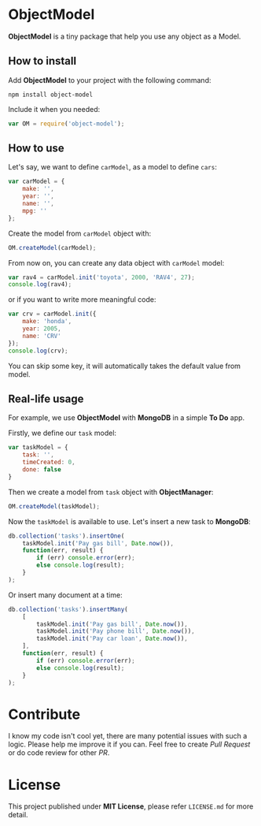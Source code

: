 # ObjectModel

**ObjectModel** is a tiny package that help you use any object as a Model.

## How to install

Add **ObjectModel** to your project with the following command:

```
npm install object-model
```

Include it when you needed:

```js
var OM = require('object-model');
```

## How to use

Let's say, we want to define `carModel`, as a model to define `cars`:

```js
var carModel = {
    make: '',
    year: '',
    name: '',
    mpg: ''
};
```

Create the model from `carModel` object with:

```js
OM.createModel(carModel);
```

From now on, you can create any data object with `carModel` model:

```js
var rav4 = carModel.init('toyota', 2000, 'RAV4', 27);
console.log(rav4);
```

or if you want to write more meaningful code:

```js
var crv = carModel.init({
    make: 'honda',
    year: 2005,
    name: 'CRV'
});
console.log(crv);
```

You can skip some key, it will automatically takes the default value from model.

## Real-life usage

For example, we use **ObjectModel** with **MongoDB** in a simple **To Do** app.

Firstly, we define our `task` model:

```js
var taskModel = {
    task: '',
    timeCreated: 0,
    done: false
}
```

Then we create a model from `task` object with **ObjectManager**:

```js
OM.createModel(taskModel);
```

Now the `taskModel` is available to use. Let's insert a new task to **MongoDB**:

```js
db.collection('tasks').insertOne(
    taskModel.init('Pay gas bill', Date.now()),
    function(err, result) {
        if (err) console.error(err);
        else console.log(result);
    }
);
```

Or insert many document at a time:

```js
db.collection('tasks').insertMany(
    [
        taskModel.init('Pay gas bill', Date.now()),
        taskModel.init('Pay phone bill', Date.now()),
        taskModel.init('Pay car loan', Date.now()),
    ],
    function(err, result) {
        if (err) console.error(err);
        else console.log(result);
    }
);
```

# Contribute

I know my code isn't cool yet, there are many potential issues with such a logic. Please help me improve it if you can. Feel free to create _Pull Request_ or do code review for other _PR_.

# License

This project published under **MIT License**, please refer `LICENSE.md` for more detail.
